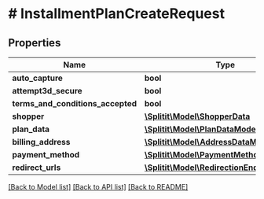 # # InstallmentPlanCreateRequest

## Properties

Name | Type | Description | Notes
------------ | ------------- | ------------- | -------------
**auto_capture** | **bool** |  |
**attempt3d_secure** | **bool** |  | [optional]
**terms_and_conditions_accepted** | **bool** |  |
**shopper** | [**\Splitit\Model\ShopperData**](ShopperData.md) |  | [optional]
**plan_data** | [**\Splitit\Model\PlanDataModel**](PlanDataModel.md) |  | [optional]
**billing_address** | [**\Splitit\Model\AddressDataModel**](AddressDataModel.md) |  | [optional]
**payment_method** | [**\Splitit\Model\PaymentMethodModel**](PaymentMethodModel.md) |  | [optional]
**redirect_urls** | [**\Splitit\Model\RedirectionEndpointsModel**](RedirectionEndpointsModel.md) |  | [optional]

[[Back to Model list]](../../README.md#models) [[Back to API list]](../../README.md#endpoints) [[Back to README]](../../README.md)
